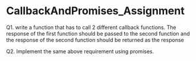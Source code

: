 # CallbackAndPromises_Assignment
Q1. write a function that has to call 2 different callback functions. 
The response of the first function should be passed to the second function 
and the response of the second function should be returned as the response

Q2. Implement the same above requirement using promises.
